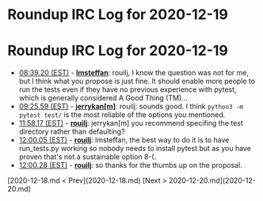 # Roundup IRC Log for 2020-12-19 #
# Roundup IRC Log for 2020-12-19
* <a href="#08:39.20" id="08:39.20">08:39.20 (EST)</a> - __[lmsteffan](https://github.com/lmsteffan)__: rouilj, I know the question was not for me, but I think what you propose is just fine. It should enable more people to run the tests even if they have no previous experience with pytest, which is generally considered A Good Thing (TM)...
* <a href="#09:25.59" id="09:25.59">09:25.59 (EST)</a> - __[jerrykan[m]](https://github.com/jerrykan[m])__: rouilj: sounds good. I think `python3 -m pytest test/` is the most reliable of the options you mentioned.
* <a href="#11:58.17" id="11:58.17">11:58.17 (EST)</a> - __[rouilj](https://github.com/rouilj)__: jerrykan[m] you recommend specifing the test directory rather than defaulting?
* <a href="#12:00.05" id="12:00.05">12:00.05 (EST)</a> - __[rouilj](https://github.com/rouilj)__: lmsteffan, the best way to do it is to have run_tests.py working so nobody needs to install pytest but as you have proven that's not a sustainable option 8-(.
* <a href="#12:00.28" id="12:00.28">12:00.28 (EST)</a> - __[rouilj](https://github.com/rouilj)__: so thanks for the thumbs up on the proposal.

<div class="inpage-footer">
[2020-12-18.md < Prev](2020-12-18.md)
[Next > 2020-12-20.md](2020-12-20.md)
</div>
